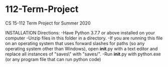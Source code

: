 # 112-Term-Project
CS 15-112 Term Project for Summer 2020

INSTALLATION Directions:
	-Have Python 3.7.7 or above installed on your computer
	-Unzip files in this folder in a directory.
	-If you are running this file on an operating system that uses forward slashes for paths (so any operating system other than Windows), 
open __init__.py with a text editor and replace all instances of "saves\\" with "saves/". 
	-Run __init__.py with python.exe (or any program file that can run python code)
